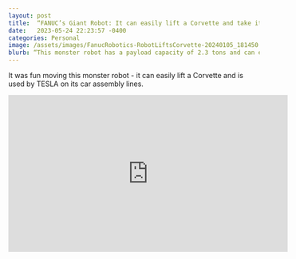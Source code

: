 ```yaml
---
layout: post
title:  “FANUC’s Giant Robot: It can easily lift a Corvette and take it for a spin”
date:   2023-05-24 22:23:57 -0400
categories: Personal
image: /assets/images/FanucRobotics-RobotLiftsCorvette-20240105_181450.jpg
blurb: “This monster robot has a payload capacity of 2.3 tons and can easily lift a Corvette…”
---
```


It was fun moving this monster robot - it can easily lift a Corvette and is used by TESLA on its car assembly lines.

<!-- Embed the YouTube video here -->
<div class="video-container">
<iframe width="560" height="315" src="https://www.youtube.com/embed/nLxlBb88Mvs?si=MJCfJLb7yQhj15kV" title="YouTube video player" frameborder="0" allow="accelerometer; autoplay; clipboard-write; encrypted-media; gyroscope; picture-in-picture; web-share" referrerpolicy="strict-origin-when-cross-origin" allowfullscreen></iframe>
</div>
